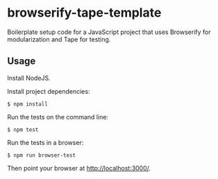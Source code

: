# browserify-tape-template

Boilerplate setup code for a JavaScript project that uses Browserify for
modularization and Tape for testing.

## Usage

Install NodeJS.

Install project dependencies:

```
$ npm install
```

Run the tests on the command line:

```
$ npm test
```

Run the tests in a browser:

```
$ npm run browser-test
```

Then point your browser at [http://localhost:3000/](http://localhost:3000/).
